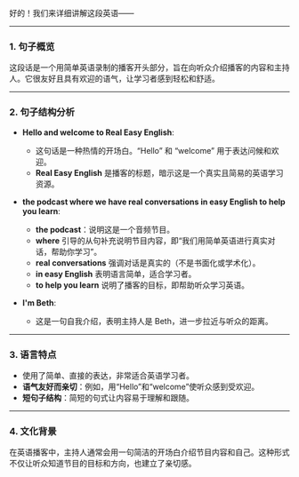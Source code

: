 好的！我们来详细讲解这段英语——

---

### 1. **句子概览**
这段话是一个用简单英语录制的播客开头部分，旨在向听众介绍播客的内容和主持人。它很友好且具有欢迎的语气，让学习者感到轻松和舒适。

---

### 2. **句子结构分析**
- **Hello and welcome to Real Easy English**:
  - 这句话是一种热情的开场白。“Hello” 和 “welcome” 用于表达问候和欢迎。
  - **Real Easy English** 是播客的标题，暗示这是一个真实且简易的英语学习资源。

- **the podcast where we have real conversations in easy English to help you learn**:
  - **the podcast**：说明这是一个音频节目。
  - **where** 引导的从句补充说明节目内容，即“我们用简单英语进行真实对话，帮助你学习”。
  - **real conversations** 强调对话是真实的（不是书面化或学术化）。
  - **in easy English** 表明语言简单，适合学习者。
  - **to help you learn** 说明了播客的目标，即帮助听众学习英语。

- **I'm Beth**:
  - 这是一句自我介绍，表明主持人是 Beth，进一步拉近与听众的距离。

---

### 3. **语言特点**
- 使用了简单、直接的表达，非常适合英语学习者。
- **语气友好而亲切**：例如，用“Hello”和“welcome”使听众感到受欢迎。
- **短句子结构**：简短的句式让内容易于理解和跟随。

---

### 4. **文化背景**
在英语播客中，主持人通常会用一句简洁的开场白介绍节目内容和自己。这种形式不仅让听众知道节目的目标和方向，也建立了亲切感。
